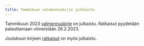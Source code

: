 ```yaml
---
title: Tammikuun valmennuskirje julkaistu
---
```


Tammikuun 2023 [valmennuskirje](/valmennus/2023/kirje_2023_01.pdf) on julkaistu.
Ratkaisut pyydetään palauttamaan viimeistään 26.2.2023.

Joulukuun kirjeen [ratkaisut](/valmennus/2022/ratkaisut_2022_12.pdf) on myös julkaistu.
